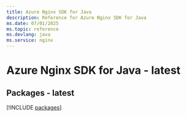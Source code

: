 ```yaml
---
title: Azure Nginx SDK for Java
description: Reference for Azure Nginx SDK for Java
ms.date: 07/01/2025
ms.topic: reference
ms.devlang: java
ms.service: nginx
---
```

# Azure Nginx SDK for Java - latest
## Packages - latest
[!INCLUDE [packages](nginx-index.md)]